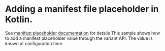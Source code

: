 # Adding a manifest file placeholder in Kotlin.

See [manifest placeholder documentation](https://developer.android.com/studio/build/manifest-build-variables) for details
This sample shows how to add a manifest placeholder value through the variant API. The value is
known at configuration time.